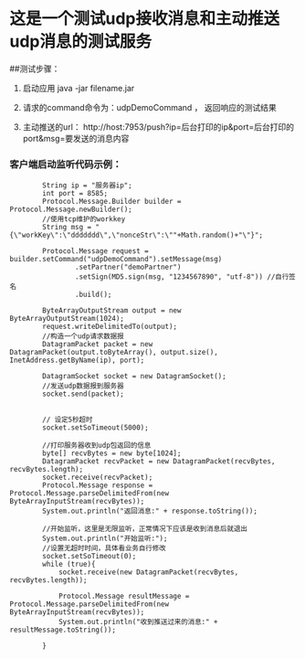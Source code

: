 # 这是一个测试udp接收消息和主动推送udp消息的测试服务

##测试步骤：

1. 启动应用 java -jar filename.jar
    
2. 请求的command命令为：udpDemoCommand ， 返回响应的测试结果

3. 主动推送的url： http://host:7953/push?ip=后台打印的ip&port=后台打印的port&msg=要发送的消息内容


### 客户端启动监听代码示例：
            
            String ip = "服务器ip";
            int port = 8585;
            Protocol.Message.Builder builder = Protocol.Message.newBuilder();
            //使用tcp维护的workkey
            String msg = "{\"workKey\":\"ddddddd\",\"nonceStr\":\""+Math.random()+"\"}";
            
            Protocol.Message request = builder.setCommand("udpDemoCommand").setMessage(msg)
                    .setPartner("demoPartner")
                    .setSign(MD5.sign(msg, "1234567890", "utf-8")) //自行签名
                    .build();
    
            ByteArrayOutputStream output = new ByteArrayOutputStream(1024);
            request.writeDelimitedTo(output);
            //构造一个udp请求数据报
            DatagramPacket packet = new DatagramPacket(output.toByteArray(), output.size(), InetAddress.getByName(ip), port);
            
            DatagramSocket socket = new DatagramSocket();
            //发送udp数据报到服务器
            socket.send(packet);
    
    
            // 设定5秒超时
            socket.setSoTimeout(5000);
            
            //打印服务器收到udp包返回的信息
            byte[] recvBytes = new byte[1024];
            DatagramPacket recvPacket = new DatagramPacket(recvBytes, recvBytes.length);
            socket.receive(recvPacket);
            Protocol.Message response = Protocol.Message.parseDelimitedFrom(new ByteArrayInputStream(recvBytes));
            System.out.println("返回消息:" + response.toString());
            
            //开始监听，这里是无限监听，正常情况下应该是收到消息后就退出
            System.out.println("开始监听:");
            //设置无超时时间，具体看业务自行修改
            socket.setSoTimeout(0);
            while (true){
                socket.receive(new DatagramPacket(recvBytes, recvBytes.length));
    
                Protocol.Message resultMessage = Protocol.Message.parseDelimitedFrom(new ByteArrayInputStream(recvBytes));
                System.out.println("收到推送过来的消息:" + resultMessage.toString());
    
            }